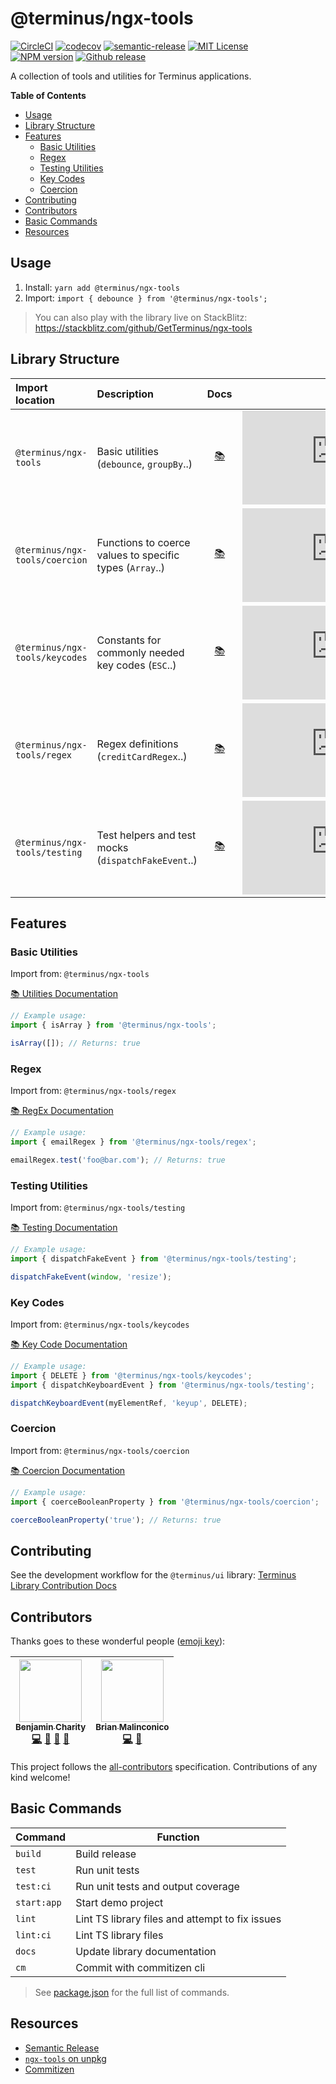 # @terminus/ngx-tools


[![CircleCI][circle-badge]][circle-link]
[![codecov][codecov-badge]][codecov-project]
[![semantic-release][semantic-release-badge]][semantic-release]
[![MIT License][license-image]][license-url]
<br>
[![NPM version][npm-version-image]][npm-url]
[![Github release][gh-release-badge]][gh-releases]

A collection of tools and utilities for Terminus applications.


<!-- START doctoc generated TOC please keep comment here to allow auto update -->
<!-- DON'T EDIT THIS SECTION, INSTEAD RE-RUN doctoc TO UPDATE -->
**Table of Contents**

- [Usage](#usage)
- [Library Structure](#library-structure)
- [Features](#features)
  - [Basic Utilities](#basic-utilities)
  - [Regex](#regex)
  - [Testing Utilities](#testing-utilities)
  - [Key Codes](#key-codes)
  - [Coercion](#coercion)
- [Contributing](#contributing)
- [Contributors](#contributors)
- [Basic Commands](#basic-commands)
- [Resources](#resources)

<!-- END doctoc generated TOC please keep comment here to allow auto update -->


## Usage

1. Install: `yarn add @terminus/ngx-tools`
1. Import: `import { debounce } from '@terminus/ngx-tools';`

> You can also play with the library live on StackBlitz:
> https://stackblitz.com/github/GetTerminus/ngx-tools


## Library Structure


| Import location                | Description                                               | Docs                      | Size                                           |
|:-------------------------------|:----------------------------------------------------------|:-------------------------:|:----------------------------------------------:|
| `@terminus/ngx-tools`          | Basic utilities (`debounce`, `groupBy`..)                 | [:books:][docs-utilities] | [![File size][fs-badge-utilities]][js-bundles] |
| `@terminus/ngx-tools/coercion` | Functions to coerce values to specific types  (`Array`..) | [:books:][docs-coercion]  | [![File size][fs-badge-coercion]][js-bundles]  |
| `@terminus/ngx-tools/keycodes` | Constants for commonly needed key codes (`ESC`..)         | [:books:][docs-keycodes]  | [![File size][fs-badge-keycodes]][js-bundles]  |
| `@terminus/ngx-tools/regex`    | Regex definitions (`creditCardRegex`..)                   | [:books:][docs-regex]     | [![File size][fs-badge-regex]][js-bundles]     |
| `@terminus/ngx-tools/testing`  | Test helpers and test mocks (`dispatchFakeEvent`..)       | [:books:][docs-testing]   | [![File size][fs-badge-testing]][js-bundles]   |


## Features


### Basic Utilities

Import from: `@terminus/ngx-tools`

[:books: Utilities Documentation][docs-utilities]

```typescript
// Example usage:
import { isArray } from '@terminus/ngx-tools';

isArray([]); // Returns: true
```


### Regex

Import from: `@terminus/ngx-tools/regex`

[:books: RegEx Documentation][docs-regex]

```typescript
// Example usage:
import { emailRegex } from '@terminus/ngx-tools/regex';

emailRegex.test('foo@bar.com'); // Returns: true
```


### Testing Utilities

Import from: `@terminus/ngx-tools/testing`

[:books: Testing Documentation][docs-testing]

```typescript
// Example usage:
import { dispatchFakeEvent } from '@terminus/ngx-tools/testing';

dispatchFakeEvent(window, 'resize');
```


### Key Codes

Import from: `@terminus/ngx-tools/keycodes`

[:books: Key Code Documentation][docs-keycodes]

```typescript
// Example usage:
import { DELETE } from '@terminus/ngx-tools/keycodes';
import { dispatchKeyboardEvent } from '@terminus/ngx-tools/testing';

dispatchKeyboardEvent(myElementRef, 'keyup', DELETE);
```


### Coercion

Import from: `@terminus/ngx-tools/coercion`

[:books: Coercion Documentation][docs-coercion]

```typescript
// Example usage:
import { coerceBooleanProperty } from '@terminus/ngx-tools/coercion';

coerceBooleanProperty('true'); // Returns: true
```


## Contributing

See the development workflow for the `@terminus/ui` library: [Terminus Library Contribution Docs][contributing]


## Contributors

Thanks goes to these wonderful people ([emoji key][all-contributors-key]):

<!-- ALL-CONTRIBUTORS-LIST:START - Do not remove or modify this section -->
<!-- prettier-ignore -->
| [<img src="https://avatars3.githubusercontent.com/u/270193?v=4" width="100px;"/><br /><sub><b>Benjamin Charity</b></sub>](http://benjamincharity.com)<br />[💻](https://github.com/GetTerminus/ngx-tools/commits?author=benjamincharity "Code") [🔧](#tool-benjamincharity "Tools") [🤔](#ideas-benjamincharity "Ideas, Planning, & Feedback") [📖](https://github.com/GetTerminus/ngx-tools/commits?author=benjamincharity "Documentation") | [<img src="https://avatars0.githubusercontent.com/u/19909708?v=4" width="100px;"/><br /><sub><b>Brian Malinconico</b></sub>](https://github.com/bmalinconico)<br />[💻](https://github.com/GetTerminus/ngx-tools/commits?author=bmalinconico "Code") [🤔](#ideas-bmalinconico "Ideas, Planning, & Feedback") |
| :---: | :---: |
<!-- ALL-CONTRIBUTORS-LIST:END -->

This project follows the [all-contributors](https://github.com/kentcdodds/all-contributors) specification. Contributions of any kind welcome!


## Basic Commands

| Command     | Function                                        |
|-------------|-------------------------------------------------|
| `build`     | Build release                                   |
| `test`      | Run unit tests                                  |
| `test:ci`   | Run unit tests and output coverage              |
| `start:app` | Start demo project                              |
| `lint`      | Lint TS library files and attempt to fix issues |
| `lint:ci`   | Lint TS library files                           |
| `docs`      | Update library documentation                    |
| `cm`        | Commit with commitizen cli                      |

> See [package.json][package-json] for the full list of commands.


## Resources

- [Semantic Release][semantic-release]
- [`ngx-tools` on unpkg][unpkg-tools]
- [Commitizen][commitizen]




<!-- LINKS -->
[circle-badge]: https://circleci.com/gh/GetTerminus/ngx-tools/tree/master.svg?style=shield
[circle-link]: https://circleci.com/gh/GetTerminus/ngx-tools/tree/master
[semantic-release-badge]: https://img.shields.io/badge/%20%20%F0%9F%93%A6%F0%9F%9A%80-semantic--release-e10079.svg
[semantic-release]: https://github.com/semantic-release/semantic-release
[npm-url]: https://npmjs.org/package/@terminus/ngx-tools
[npm-version-image]: http://img.shields.io/npm/v/@terminus/ngx-tools.svg
[license-image]: http://img.shields.io/badge/license-MIT-blue.svg
[license-url]: https://github.com/GetTerminus/ngx-tools/blob/master/LICENSE
[semantic-release]: https://github.com/semantic-release/semantic-release
[unpkg-tools]: https://unpkg.com/@terminus/ngx-tools/
[commitizen]: https://github.com/commitizen
[contributing]: https://github.com/GetTerminus/terminus-ui/blob/master/CONTRIBUTING.md
[package-json]: ./package.json
[gh-release-badge]: https://img.shields.io/github/release/GetTerminus/ngx-tools.svg
[gh-releases]: https://github.com/GetTerminus/ngx-tools/releases/
[codecov-badge]: https://codecov.io/gh/GetTerminus/ngx-tools/branch/master/graph/badge.svg
[codecov-project]: https://codecov.io/gh/GetTerminus/ngx-tools
[all-contributors-key]: https://github.com/kentcdodds/all-contributors#emoji-key

<!-- FILE SIZE -->
[fs-badge-utilities]: http://img.badgesize.io/https://unpkg.com/@terminus/ngx-tools/bundles/terminus-ngx-tools.umd.min.js?compression=gzip
[fs-badge-regex]: http://img.badgesize.io/https://unpkg.com/@terminus/ngx-tools/bundles/terminus-ngx-tools-regex.umd.min.js?compression=gzip
[fs-badge-keycodes]: http://img.badgesize.io/https://unpkg.com/@terminus/ngx-tools/bundles/terminus-ngx-tools-keycodes.umd.min.js?compression=gzip
[fs-badge-testing]: http://img.badgesize.io/https://unpkg.com/@terminus/ngx-tools/bundles/terminus-ngx-tools-testing.umd.min.js?compression=gzip
[fs-badge-coercion]: http://img.badgesize.io/https://unpkg.com/@terminus/ngx-tools/bundles/terminus-ngx-tools-coercion.umd.min.js?compression=gzip
[js-bundles]: https://unpkg.com/@terminus/ngx-tools/bundles/

<!-- Docs -->
[docs-utilities]: ngx-tools/src/README.md
[docs-coercion]: ngx-tools/coercion/README.md
[docs-keycodes]: ngx-tools/keycodes/README.md
[docs-regex]: ngx-tools/regex/README.md
[docs-testing]: ngx-tools/testing/README.md
